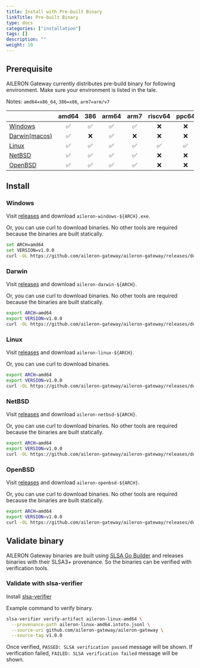 ```yaml
---
title: Install with Pre-built Binary
linkTitle: Pre-built Binary
type: docs
categories: ["installation"]
tags: []
description: ""
weight: 10
---
```


## Prerequisite

AILERON Gateway currently distributes pre-build binary for following environment.
Make sure your environment is listed in the tale.

Notes: `amd64=x86_64`, `386=x86`, `arm7=arm/v7`

|  | amd64 | 386 | arm64 | arm7 | riscv64 | ppc64 | ppc64le | s390x |
| :- | :-: | :-: | :-: | :-: | :-: | :-: | :-: | :-: |
| [Windows](#windows) | ✅ | ✅ | ✅ | ✅ | ❌ | ❌ | ❌ | ❌ |
| [Darwin(macos)](#darwin) | ✅ | ❌ | ✅ | ❌ | ❌ | ❌ | ❌ | ❌ |
| [Linux](#linux) | ✅ | ✅ | ✅ | ✅ | ✅ | ✅ | ✅ | ✅ |
| [NetBSD](#netbsd) | ✅ | ✅ | ✅ | ✅ | ❌ | ❌ | ❌ | ❌ |
| [OpenBSD](#openbsd) | ✅ | ✅ | ✅ | ✅ | ❌ | ❌ | ❌ | ❌ |

## Install

### Windows

Visit [releases](https://github.com/aileron-gateway/aileron-gateway/releases) and download `aileron-windows-${ARCH}.exe`.

Or, you can use curl to download binaries.
No other tools are required because the binaries are built statically.

```bash
set ARCH=amd64
set VERSION=v1.0.0
curl -OL https://github.com/aileron-gateway/aileron-gateway/releases/download/%VERSION%/aileron-windows-%ARCH%.exe
```

### Darwin

Visit [releases](https://github.com/aileron-gateway/aileron-gateway/releases) and download `aileron-darwin-${ARCH}`.

Or, you can use curl to download binaries.
No other tools are required because the binaries are built statically.

```bash
export ARCH=amd64
export VERSION=v1.0.0
curl -OL https://github.com/aileron-gateway/aileron-gateway/releases/download/${VERSION}/aileron-darwin-${ARCH}
```

### Linux

Visit [releases](https://github.com/aileron-gateway/aileron-gateway/releases) and download `aileron-linux-${ARCH}`.

Or, you can use curl to download binaries.

```bash
export ARCH=amd64
export VERSION=v1.0.0
curl -OL https://github.com/aileron-gateway/aileron-gateway/releases/download/${VERSION}/aileron-linux-${ARCH}
```

### NetBSD

Visit [releases](https://github.com/aileron-gateway/aileron-gateway/releases) and download `aileron-netbsd-${ARCH}`.

Or, you can use curl to download binaries.
No other tools are required because the binaries are built statically.

```bash
export ARCH=amd64
export VERSION=v1.0.0
curl -OL https://github.com/aileron-gateway/aileron-gateway/releases/download/${VERSION}/aileron-netbsd-${ARCH}
```

### OpenBSD

Visit [releases](https://github.com/aileron-gateway/aileron-gateway/releases) and download `aileron-openbsd-${ARCH}`.

Or, you can use curl to download binaries.
No other tools are required because the binaries are built statically.

```bash
export ARCH=amd64
export VERSION=v1.0.0
curl -OL https://github.com/aileron-gateway/aileron-gateway/releases/download/${VERSION}/aileron-openbsd-${ARCH}
```

## Validate binary

AILERON Gateway binaries are built using [SLSA Go Builder](https://github.com/slsa-framework/slsa-github-generator/tree/main/internal/builders/go) and releases binaries with their SLSA3+ provenance.
So the binaries can be verified with verification tools.

### Validate with slsa-verifier

Install [slsa-verifier](https://github.com/slsa-framework/slsa-verifier)

Example command to verify binary.

```bash
slsa-verifier verify-artifact aileron-linux-amd64 \
  --provenance-path aileron-linux-amd64.intoto.jsonl \
  --source-uri github.com/aileron-gateway/aileron-gateway \
  --source-tag v1.0.0
```

Once verified, `PASSED: SLSA verification passed` message will be shown.
If verification failed, `FAILED: SLSA verification failed` message will be shown.
